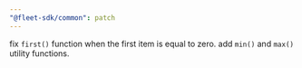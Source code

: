 ```yaml
---
"@fleet-sdk/common": patch
---
```


fix `first()` function when the first item is equal to zero.
add `min()` and `max()` utility functions.
